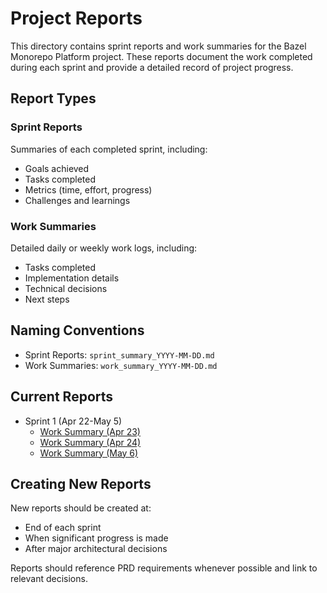 # Project Reports

This directory contains sprint reports and work summaries for the Bazel Monorepo Platform project. These reports document the work completed during each sprint and provide a detailed record of project progress.

## Report Types

### Sprint Reports
Summaries of each completed sprint, including:
- Goals achieved
- Tasks completed
- Metrics (time, effort, progress)
- Challenges and learnings

### Work Summaries
Detailed daily or weekly work logs, including:
- Tasks completed
- Implementation details
- Technical decisions
- Next steps

## Naming Conventions

- Sprint Reports: `sprint_summary_YYYY-MM-DD.md`
- Work Summaries: `work_summary_YYYY-MM-DD.md`

## Current Reports

- Sprint 1 (Apr 22-May 5)
  - [Work Summary (Apr 23)](work_summary_2025-04-23.md)
  - [Work Summary (Apr 24)](work_summary_2025-04-24.md)
  - [Work Summary (May 6)](work_summary_2025-05-06.md)

## Creating New Reports

New reports should be created at:
- End of each sprint
- When significant progress is made
- After major architectural decisions

Reports should reference PRD requirements whenever possible and link to relevant decisions.
